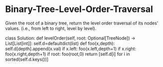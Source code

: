 # Binary-Tree-Level-Order-Traversal

Given the root of a binary tree, return the level order traversal of its nodes' values. (i.e., from left to right, level by level).

class Solution:
    def levelOrder(self, root: Optional[TreeNode]) -> List[List[int]]:
        self.d=defaultdict(list)
        def foo(x,depth):
            self.d[depth].append(x.val)
            if x.left: foo(x.left,depth+1)
            if x.right: foo(x.right,depth+1)
        if root: foo(root,0)
        return [self.d[i] for i in sorted(self.d.keys())]

